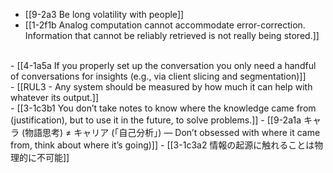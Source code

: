 - [[9-2a3 Be long volatility with people]]
- [[1-2f1b Analog computation cannot accommodate error-correction. Information that cannot be reliably retrieved is not really being stored.]]
<br>
- [[4-1a5a If you properly set up the conversation you only need a handful of conversations for insights (e.g., via client slicing and segmentation)]]
<br>
- [[RUL3 - Any system should be measured by how much it can help with whatever its output.]]
<br>
- [[3-1c3b1 You don’t take notes to know where the knowledge came from (justification), but to use it in the future, to solve problems.]]
- [[9-2a1a キャラ (物語思考) ≠ キャリア (「自己分析」) — Don’t obsessed with where it came from, think about where it’s going)]]
- [[3-1c3a2 情報の起源に触れることは物理的に不可能]]
